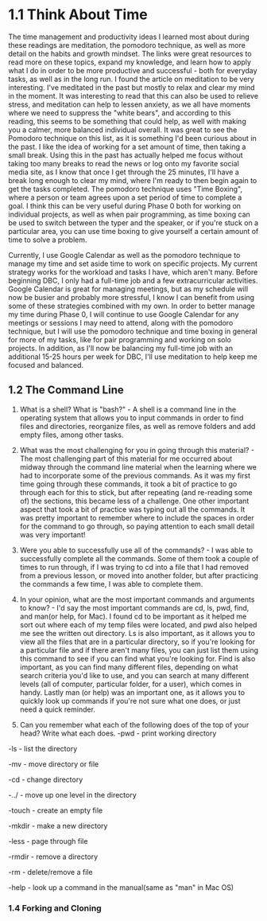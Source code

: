 # 1.1 Think About Time
The time management and productivity ideas I learned most about during these readings are meditation, the pomodoro technique, as well as more detail on the habits and growth mindset. The links were great resources to read more on these topics, expand my knowledge, and learn how to apply what I do in order to be more productive  and successful - both for everyday tasks, as well as in the long run. I found the article on meditation to be very interesting. I've meditated in the past but mostly to relax and clear my mind in the moment. It was interesting to read that this can also be used to relieve stress, and meditation can help to lessen anxiety, as we all have moments where we need to suppress the "white bears", and according to this reading, this seems to be something that could help, as well with making you a calmer, more balanced individual overall. 
It was great to see the Pomodoro technique on this list, as it is something I'd been curious about in the past. I like the idea of working for a set amount of time, then taking a small break. Using this in the past has actually helped me focus without taking too many breaks to read the news or log onto my favorite social media site, as I know that once I get through the 25 minutes, I'll have a break long enough to clear my mind, where I'm ready to then begin again to get the tasks completed. The pomodoro technique uses "Time Boxing", where a person or team agrees upon a set period of time to complete a goal. I think this can be very useful during Phase 0 both for working on individual projects, as well as when pair programming, as time boxing can be used to switch between the typer and the speaker, or if you're stuck on a particular area, you can use time boxing to give yourself a certain amount of time to solve a problem. 

Currently, I use Google Calendar as well as the pomodoro technique to manage my time and set aside time to work on specific projects. My current strategy works for the workload and tasks I have, which aren't many. Before beginning DBC, I only had a full-time job and a few extracurricular activities. Google Calendar is great for managing meetings, but as my schedule will now be busier and probably more stressful, I know I can benefit from using some of these strategies combined with my own. In order to better manage my time during Phase 0, I will continue to use Google Calendar for any meetings or sessions I may need to attend, along with the pomodoro technique, but I will use the pomodoro technique and time boxing in general for more of my tasks, like for pair programming and working on solo projects. In addition, as I'll now be balancing my full-time job with an additional 15-25 hours per week for DBC, I'll use meditation to help keep me focused and balanced.

## 1.2 The Command Line

1. What is a shell? What is "bash?" -  A shell is a command line in the operating system that allows you to input commands in order to find files and directories, reorganize files, as well as remove folders and add empty files, among other tasks. 

2. What was the most challenging for you in going through this material? - The most challenging part of this material for me occurred about midway through the command line material when the learning where we had to incorporate some of the previous commands. As it was my first time going through these commands, it took a bit of practice to go through each for this to stick, but after repeating (and re-reading some of) the sections, this became less of a challenge. One other important aspect that took a bit of practice was typing out all the commands. It was pretty important to remember where to include the spaces in order for the command to go through, so paying attention to each small detail was very important! 

3. Were you able to successfully use all of the commands? - I was able to successfully complete all the commands. Some of them took a couple of times to run through, if I was trying to cd into a file that I had removed from a previous lesson, or moved into another folder, but after practicing the commands a few time, I was able to complete them. 

4. In your opinion, what are the most important commands and arguments to know? - I'd say the most important commands are cd, ls, pwd, find, and man(or help, for Mac). I found cd to be important as it helped me sort out where each of my temp files were located, and pwd also helped me see the written out directory. Ls is also important, as it allows you to view all the files that are in a particular directory, so if you're looking for a particular file and if there aren't many files, you can just list them using this command to see if you can find what you're looking for. Find is also important, as you can find many different files, depending on what search criteria you'd like to use, and you can search at many different levels (all of computer, particular folder, for a user), which comes in handy. Lastly man (or help) was an important one, as it allows you to quickly look up commands if you're not sure what one does, or just need  a quick reminder.  

5. Can you remember what each of the following does of the top of your head? Write what each does.
-pwd - print working directory

-ls - list the directory

-mv - move directory or file

-cd - change directory

-../ - move up one level in the directory

-touch - create an empty file

-mkdir - make a new directory

-less - page through file

-rmdir - remove a directory

-rm - delete/remove a file

-help - look up a command in the manual(same as "man" in Mac OS)


### 1.4 Forking and Cloning
